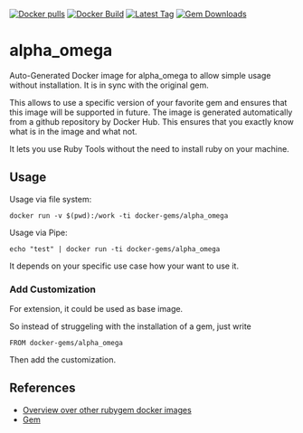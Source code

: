 [![Docker pulls](https://img.shields.io/docker/pulls/rubygem/alpha_omega.svg)](https://hub.docker.com/r/rubygem/alpha_omega/)
[![Docker Build](https://img.shields.io/docker/automated/rubygem/alpha_omega.svg)](https://hub.docker.com/r/rubygem/alpha_omega/)
[![Latest Tag](https://img.shields.io/github/tag/docker-rubygem/alpha_omega.svg)](https://hub.docker.com/r/rubygem/alpha_omega/)
[![Gem Downloads](https://img.shields.io/gem/dt/alpha_omega.svg)](https://rubygems.org/gems/alpha_omega/)
# alpha_omega

Auto-Generated Docker image for alpha_omega to allow simple usage without installation.
It is in sync with the original gem.

This allows to use a specific version of your favorite gem and ensures that this image will be supported in future.
The image is generated automatically from a github repository by Docker Hub.
This ensures that you exactly know what is in the image and what not.

It lets you use Ruby Tools without the need to install ruby on your machine.

## Usage

Usage via file system:

`docker run -v $(pwd):/work -ti docker-gems/alpha_omega`

Usage via Pipe:

`echo "test" | docker run -ti docker-gems/alpha_omega`

It depends on your specific use case how your want to use it.

### Add Customization

For extension, it could be used as base image.

So instead of struggeling with the installation of a gem, just write

`FROM docker-gems/alpha_omega`

Then add the customization.

## References

 - [Overview over other rubygem docker images](https://github.com/thinkbot/docker-rubygem)
 - [Gem](https://rubygems.org/gems/alpha_omega/)
